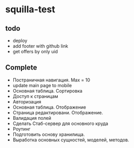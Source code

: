 # squilla-test

## todo
- deploy
- add footer with github link
- get offers by only uid


## Complete
- Постраничная навигация. Max = 10
- update main page to mobile
- Основная таблица. Сортировка
- Доступ к страницам
- Авторизация
- Основная таблица. Отображение
- Страница редактировани. Отображение.
- Валидация полей
- Сделать Стаб-сервер для основного круда
- Роутинг
- Подготовить основу хранилища.
- Выработка основных сущностей, моделей, методов.
